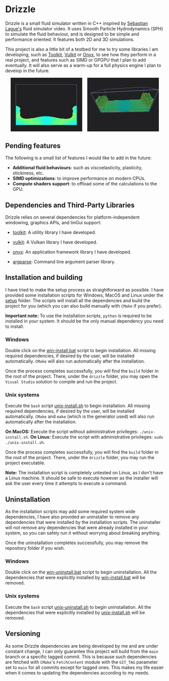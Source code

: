 # Drizzle

Drizzle is a small fluid simulator written in C++ inspired by [Sebastian Lague's](https://www.youtube.com/watch?v=rSKMYc1CQHE) fluid simulator video. It uses Smooth Particle Hydrodynamics (SPH) to simulate the fluid behaviour, and is designed to be simple and performance oriented. It features both 2D and 3D simulations.

This project is also a little bit of a testbed for me to try some libraries I am developing, such as [Toolkit](https://github.com/ismawno/toolkit), [Vulkit](https://github.com/ismawno/vulkit) or [Onyx](https://github.com/ismawno/onyx), to see how they perform in a real project, and features such as SIMD or GPGPU that I plan to add eventually. It will also serve as a warm-up for a full physics engine I plan to develop in the future.

<p align="center">
  <img src="./.github/gifs/wave-2D.gif" width="45%" />
  &nbsp;&nbsp;
  <img src="./.github/gifs/grab-3D.gif" width="45%" />
</p>


## Pending features

The following is a small list of features I would like to add in the future:
- **Additional fluid behaviours**: such as viscoelasticity, plasticity, stickiness, etc.
- **SIMD optimizations**: to improve performance on modern CPUs.
- **Compute shaders support**: to offload some of the calculations to the GPU.

## Dependencies and Third-Party Libraries

Drizzle relies on several dependencies for platform-independent windowing, graphics APIs, and ImGui support:

- [toolkit](https://github.com/ismawno/toolkit): A utility library I have developed.

- [vulkit](https://github.com/ismawno/vulkit): A Vulkan library I have developed.

- [onyx](https://github.com/ismawno/onyx): An application framework library I have developed.

- [argparse](https://github.com/p-ranav/argparse): Command line argument parser library.

## Installation and building

I have tried to make the setup process as straightforward as possible. I have provided some installation scripts for Windows, MacOS and Linux under the [setup](https://github.com/ismawno/drizzle/tree/main/setup) folder. The scripts will install all the dependencies and build the project for you (which you can also build manually with `CMake` if you prefer).

**Important note:** To use the installation scripts, `python` is required to be installed in your system. It should be the only manual dependency you need to install.

### Windows

Double click on the [win-install.bat](https://github.com/ismawno/drizzle/blob/main/setup/win-install.bat) script to begin installation. All missing required dependencies, if desired by the user, will be installed automatically. `CMake` will also run automatically after the installation.

Once the process completes successfully, you will find the `build` folder in the root of the project. There, under the `drizzle` folder, you may open the `Visual Studio` solution to compile and run the project.

### Unix systems

Execute the `bash` script [unix-install.sh](https://github.com/ismawno/drizzle/blob/main/setup/unix-install.sh) to begin installation. All missing required dependencies, if desired by the user, will be installed automatically. `CMake` and `make` (which is the generator used) will also run automatically after the installation.

**On MacOS:** Execute the script without administrative privileges: `./unix-install.sh`.
**On Linux:** Execute the script with administrative privileges: `sudo ./unix-install.sh`.

Once the process completes successfully, you will find the `build` folder in the root of the project. There, under the `drizzle` folder, you may run the project executable.

**Note:** The installation script is completely untested on Linux, as I don't have a Linux machine. It should be safe to execute however as the installer will ask the user every time it attempts to execute a command.

## Uninstallation

As the installation scripts may add some required system wide dependencies, I have also provided an uninstaller to remove any dependencies that were installed by the installation scripts. The uninstaller will not remove any dependencies that were already installed in your system, so you can safely run it without worrying about breaking anything.

Once the uninstallation completes successfully, you may remove the repository folder if you wish.

### Windows

Double click on the [win-uninstall.bat](https://github.com/ismawno/drizzle/blob/main/setup/win-uninstall.bat) script to begin uninstallation. All the dependencies that were explicitly installed by [win-install.bat](https://github.com/ismawno/drizzle/blob/main/setup/win-install.bat) will be removed.

### Unix systems

Execute the `bash` script [unix-uninstall.sh](https://github.com/ismawno/drizzle/blob/main/setup/unix-uninstall.sh) to begin uninstallation. All the dependencies that were explicitly installed by [unix-install.sh](https://github.com/ismawno/drizzle/blob/main/setup/unix-install.sh) will be removed.

## Versioning

As some Drizzle dependencies are being developed by me and are under constant change, I can only guarantee this project will build from the `main` branch or a specific tagged commit. This is because such dependencies are fetched with `CMake`'s `FetchContent` module with the `GIT_TAG` parameter set to `main` for all commits except for tagged ones. This makes my life easier when it comes to updating the dependencies according to my needs.